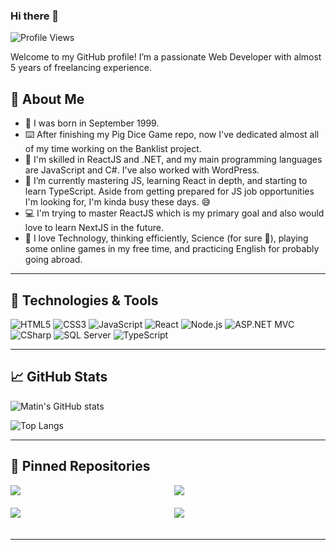 ### Hi there 👋

![Profile Views](https://komarev.com/ghpvc/?username=MatinT-SA&color=brightgreen)

Welcome to my GitHub profile! I’m a passionate Web Developer with almost 5 years of freelancing experience.

## 👦 About Me

- 🎂 I was born in September 1999.
- ⌨️ After finishing my Pig Dice Game repo, now I've dedicated almost all of my time working on the Banklist project.
- 🔭 I'm skilled in ReactJS and .NET, and my main programming languages are JavaScript and C#. I've also worked with WordPress.
- 🌱 I’m currently mastering JS, learning React in depth, and starting to learn TypeScript. Aside from getting prepared for JS job opportunities I'm looking for, I'm kinda busy these days. 😅
- 💻 I'm trying to master ReactJS which is my primary goal and also would love to learn NextJS in the future.
- 🤔 I love Technology, thinking efficiently, Science (for sure 🔭), playing some online games in my free time, and practicing English for probably going abroad.

---

## 🔧 Technologies & Tools

![HTML5](https://img.shields.io/badge/-HTML5-E34F26?style=flat-square&logo=html5&logoColor=white)
![CSS3](https://img.shields.io/badge/-CSS3-1572B6?style=flat-square&logo=css3)
![JavaScript](https://img.shields.io/badge/-JavaScript-EDD600?style=flat-square&logo=javascript&logoColor=white)
![React](https://img.shields.io/badge/-React-20232a?style=flat-square&logo=react)
![Node.js](https://img.shields.io/badge/-Node.js-43853D?style=flat-square&logo=Node.js&logoColor=white)
![ASP.NET MVC](https://img.shields.io/badge/-ASP.NET%20MVC-5C2D91?style=flat-square&logo=.net&logoColor=white)
![CSharp](https://img.shields.io/badge/-C%23-239120?style=flat-square&logo=c-sharp&logoColor=white)
![SQL Server](https://img.shields.io/badge/-SQL%20Server-CC2927?style=flat-square&logo=Microsoft-SQL-Server&logoColor=white)
![TypeScript](https://img.shields.io/badge/-TypeScript-007ACC?style=flat-square&logo=typescript&logoColor=white)

---

## 📈 GitHub Stats

![Matin's GitHub stats](https://github-readme-stats.vercel.app/api?username=MatinT-SA&show_icons=true&theme=radical)

![Top Langs](https://github-readme-stats.vercel.app/api/top-langs/?username=MatinT-SA&layout=compact&theme=radical)

---

## 📌 Pinned Repositories

<div style="display: flex; flex-wrap: wrap; justify-content: space-between;">

  <div style="width: 48%; margin-bottom: 20px;">
    <a href="https://github.com/MatinT-SA/pig-dice-game">
      <img src="https://github-readme-stats.vercel.app/api/pin/?username=MatinT-SA&repo=pig-dice-game&theme=radical" />
    </a>
  </div>

  <div style="width: 48%; margin-bottom: 20px;">
    <a href="https://github.com/MatinT-SA/Guess_The_Number">
      <img src="https://github-readme-stats.vercel.app/api/pin/?username=MatinT-SA&repo=Guess_The_Number&theme=radical" />
    </a>
  </div>

  <div style="width: 48%; margin-bottom: 20px;">
    <a href="https://github.com/MatinT-SA/ThreeJS-portfolio">
      <img src="https://github-readme-stats.vercel.app/api/pin/?username=MatinT-SA&repo=ThreeJS-portfolio&theme=radical" />
    </a>
  </div>

  <div style="width: 48%; margin-bottom: 20px;">
    <a href="https://github.com/MatinT-SA/fancy-restaurant">
      <img src="https://github-readme-stats.vercel.app/api/pin/?username=MatinT-SA&repo=fancy-restaurant&theme=radical" />
    </a>
  </div>

</div>

---
